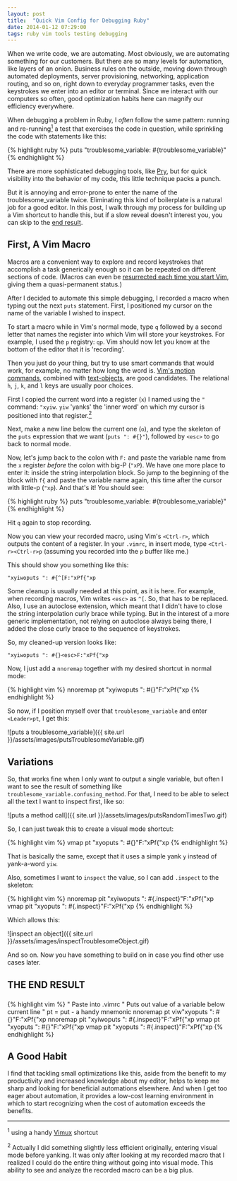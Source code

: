 ```yaml
---
layout: post
title:  "Quick Vim Config for Debugging Ruby"
date: 2014-01-12 07:29:00
tags: ruby vim tools testing debugging
---
```


When we write code, we are automating. Most obviously, we are automating
something for our customers. But there are so many levels for automation, like
layers of an onion. Business rules on the outside, moving down through
automated deployments, server provisioning, networking, application routing,
and so on, right down to everyday programmer tasks, even the keystrokes we
enter into an editor or terminal. Since we interact with our computers so
often, good optimization habits here can magnify our efficiency everywhere.

When debugging a problem in Ruby, I *often* follow the same pattern:
running and re-running[<sup>1</sup>](#fn-vimux)  a test that exercises the
code in question, while sprinkling the code with statements like this:

{% highlight ruby %}
puts "troublesome_variable: #{troublesome_variable}"
{% endhighlight %}

There are more sophisticated debugging tools, like [Pry](http://pryrepl.org/), but for quick
visibility into the behavior of my code, this little technique packs a punch.

But it is annoying and error-prone to enter the name of the
troublesome_variable twice. Eliminating this kind of boilerplate is a natural
job for a good editor. In this post, I walk through my process for building up
a Vim shortcut to handle this, but if a slow reveal doesn't interest you, you
can skip to the [end result](#end-result).

First, A Vim Macro
------------------

Macros are a convenient way to explore and record keystrokes that accomplish a
task generically enough so it can be repeated on different sections of code.
(Macros can even be [resurrected each time you start
Vim](http://vim.wikia.com/wiki/Macros#Saving_a_macro), giving them a
quasi-permanent status.)

After I decided to automate this simple debugging, I recorded a macro when
typing out the next `puts` statement. First, I positioned my cursor on the name of
the variable I wished to inspect.

To start a macro while in Vim's normal mode, type `q` followed by a second
letter that names the register into which Vim will store your keystrokes. For
example, I used the `p` registry: `qp`. Vim should now let you know at the
bottom of the editor that it is 'recording'.

Then you just do your thing, but try to use smart commands that would work, for
example, no matter how long the word is. [Vim's motion
commands](http://vimdoc.sourceforge.net/htmldoc/motion.html), combined with
[text-objects](http://blog.carbonfive.com/2011/10/17/vim-text-objects-the-definitive-guide/),
are good candidates. The relational `h`, `j`, `k`, and `l` keys are usually
poor choices.

First I copied the current word into a register (`x`) I named using the `"`
command: `"xyiw`. `yiw` 'yanks' the 'inner word' on which my cursor is
positioned into that register.[<sup>2</sup>](#fn-yanking)

Next, make a new line below the current one (`o`), and type the skeleton of the
`puts` expression that we want (`puts ": #{}"`), followed by `<esc>` to go back
to normal mode.

Now, let's jump back to the colon with `F:` and paste the variable name from
the `x` register *before* the colon with big-P (`"xP`). We have one more place to
enter it: inside the string interpolation block. So jump to the beginning of
the block with `f{` and paste the variable name again, this time after the
cursor with little-p (`"xp`). And that's it! You should see:

{% highlight ruby %}
puts "troublesome_variable: #{troublesome_variable}"
{% endhighlight %}

Hit `q` again to stop recording.

Now you can view your recorded macro, using Vim's `<Ctrl-r>`, which outputs the
content of a register. In your `.vimrc`, in insert mode, type `<Ctrl-r><Ctrl-r>p` (assuming you recorded into the `p` buffer like me.)

This should show you something like this:

    "xyiwoputs ": #{^[F:"xPf{"xp

Some cleanup is usually needed at this point, as it is here. For example, when
recording macros, Vim writes `<esc>` as `^[`. So, that has to be replaced.
Also, I use an autoclose extension, which meant that I didn't have to close the
string interpolation curly brace while typing. But in the interest of a more
generic implementation, not relying on autoclose always being there, I added
the close curly brace to the sequence of keystrokes.

So, my cleaned-up version looks like:

    "xyiwoputs ": #{}<esc>F:"xPf{"xp

Now, I just add a `nnoremap` together with my desired shortcut in normal mode:

{% highlight vim %}
nnoremap <Leader>pt "xyiwoputs ": #{}"<esc>F:"xPf{"xp 
{% endhighlight %}

So now, if I position myself over that `troublesome_variable` and enter `<Leader>pt`, I get this:

![puts a troublesome_variable]({{ site.url }}/assets/images/putsTroublesomeVariable.gif)

Variations
---------

So, that works fine when I only want to output a single variable, but often I
want to see the result of something like
`troublesome_variable.confusing_method`. For that, I need to be able to select
all the text I want to inspect first, like so:
 
![puts a method call]({{ site.url }}/assets/images/putsRandomTimesTwo.gif)

So, I can just tweak this to create a
visual mode shortcut:

{% highlight vim %}
vmap <Leader>pt "xyoputs ": #{}"<esc>F:"xPf{"xp
{% endhighlight %}

That is basically the same, except that it uses a simple yank `y` instead of
yank-a-word `yiw`.

Also, sometimes I want to `inspect` the value, so I can add `.inspect` to the skeleton:

{% highlight vim %}
nnoremap <Leader>pit "xyiwoputs ": #{.inspect}"<esc>F:"xPf{"xp 
vmap     <Leader>pit "xyoputs ": #{.inspect}"<esc>F:"xPf{"xp
{% endhighlight %}

Which allows this:

![inspect an object]({{ site.url }}/assets/images/inspectTroublesomeObject.gif)

And so on. Now you have something to build on in case you find other use cases later.

THE END RESULT
-------------

### <a name='end-result'></a>

{% highlight vim %}
" Paste into .vimrc
" Puts out value of a variable below current line
" pt = put - a handy mnemonic
nnoremap <Leader>pt  viw"xyoputs ": #{}"<esc>F:"xPf{"xp
nnoremap <Leader>pit "xyiwoputs ": #{.inspect}"<esc>F:"xPf{"xp 
vmap     <Leader>pt  "xyoputs ": #{}"<esc>F:"xPf{"xp
vmap     <Leader>pit "xyoputs ": #{.inspect}"<esc>F:"xPf{"xp
{% endhighlight %}

A Good Habit
------

I find that tackling small optimizations like this, aside from the benefit to
my productivity and increased knowledge about my editor, helps to keep me sharp
and looking for beneficial automations elsewhere. And when I get too eager
about automation, it provides a low-cost learning environment in which to start
recognizing when the cost of automation exceeds the benefits.

-------

<a name="fn-vimux"><sup>1</sup></a> using a handy [Vimux](https://github.com/benmills/vimux) shortcut

<a name="fn-yanking"><sup>2</sup></a> Actually I did something slightly less
efficient originally, entering visual mode before yanking. It was only after
looking at my recorded macro that I realized I could do the entire thing
without going into visual mode. This ability to see and analyze the recorded
macro can be a big plus.
